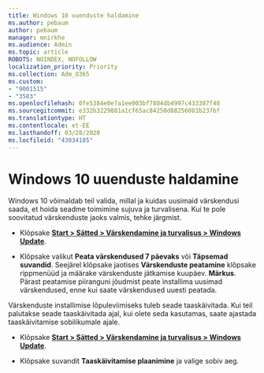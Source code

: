 ```yaml
---
title: Windows 10 uuenduste haldamine
ms.author: pebaum
author: pebaum
manager: mnirkhe
ms.audience: Admin
ms.topic: article
ROBOTS: NOINDEX, NOFOLLOW
localization_priority: Priority
ms.collection: Adm_O365
ms.custom:
- "9001515"
- "3583"
ms.openlocfilehash: 0fe5384e0e7a1ee003bf7804db4997c433387f48
ms.sourcegitcommit: e332b3229881a1cf65ac84250d88256081b237bf
ms.translationtype: HT
ms.contentlocale: et-EE
ms.lasthandoff: 03/28/2020
ms.locfileid: "43034185"
---
```

# <a name="manage-updates-in-windows-10"></a>Windows 10 uuenduste haldamine

Windows 10 võimaldab teil valida, millal ja kuidas uusimaid värskendusi saada, et hoida seadme toimimine sujuva ja turvalisena. Kui te pole soovitatud värskenduste jaoks valmis, tehke järgmist.

- Klõpsake **[Start > Sätted > Värskendamine ja turvalisus > Windows Update](ms-settings:windowsupdate)**.

- Klõpsake valikut **Peata värskendused 7 päevaks** või **Täpsemad suvandid**. Seejärel klõpsake jaotises **Värskenduste peatamine** klõpsake rippmenüüd ja määrake värskenduste jätkamise kuupäev. **Märkus**. Pärast peatamise piiranguni jõudmist peate installima uusimad värskendused, enne kui saate värskendused uuesti peatada.

Värskenduste installimise lõpuleviimiseks tuleb seade taaskäivitada. Kui teil palutakse seade taaskäivitada ajal, kui olete seda kasutamas, saate ajastada taaskäivitamise sobilikumale ajale.

- Klõpsake **[Start > Sätted > Värskendamine ja turvalisus > Windows Update](ms-settings:windowsupdate)**.

- Klõpsake suvandit **Taaskäivitamise plaanimine** ja valige sobiv aeg.
